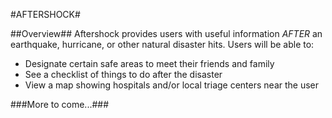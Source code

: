 #AFTERSHOCK#

##Overview##
Aftershock provides users with useful information *AFTER* an earthquake, hurricane, or other natural disaster hits. Users will be able to:

- Designate certain safe areas to meet their friends and family
- See a checklist of things to do after the disaster
- View a map showing hospitals and/or local triage centers near the user

###More to come...###
